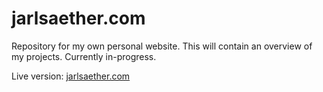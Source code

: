 # jarlsaether.com

Repository for my own personal website. This will contain an overview of my projects. Currently in-progress. 

Live version: [jarlsaether.com](https://www.jarlsaether.com) 
